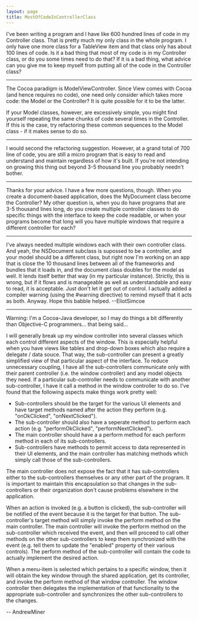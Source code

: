 ```yaml
---
layout: page
title: MostOfCodeInControllerClass
---
```


I've been writing a program and I have like 600 hundred lines of code in my Controller class. That is pretty much my only class in the whole program. I only have one more class for a TableView item and that class only has about 100 lines of code. Is it a bad thing that most of my code is in my Controller class, or do you some times need to do that? If it is a bad thing, what advice can you give me to keep myself from putting all of the code in the Controller class?

----

The Cocoa paradigm is ModelViewController. Since View comes with Cocoa (and hence requires no code), one need only consider which takes more code: the Model or the Controller? It is quite possible for it to be the latter.

If your Model classes, however, are excessively simple, you might find yourself repeating the same chunks of code several times in the Controller. If this is the case, try refactoring these common sequences to the Model class - if it makes sense to do so.

----

I would second the refactoring suggestion.  However, at a grand total of 700 line of code, you are still a micro program that is easy to read and understand and maintain regardless of how it's built.  If you're not intending on growing this thing out beyond 3-5 thousand line you probably needn't bother.

----

Thanks for your advice. I have a few more questions, though. When you create a document-based application, does the MyDocument class become the Controller? My other question is, when you do have programs that are 3-5 thousand lines long, do you create multiple controller classes to do specific things with the interface to keep the code readable, or when your programs become that long will you have multiple windows that require a different controller for each?

----

I've always needed multiple windows each with their own controller class. And yeah, the NSDocument subclass is supossed to be a controller, and your model should be a different class, but right now I'm working on an app that is close the 10 thousand lines between all of the frameworks and bundles that it loads in, and the document class doubles for the model as well. It lends itself better that way (in my particular instance). Strictly, this is wrong, but if it flows and is manageable as well as understandable and easy to read, it is acceptable. Just don't let it get out of control. I actually added a compiler warning (using the #warning directive) to remind myself that it acts as both. Anyway. Hope this babble helped. --EliotSimcoe

----

Warning: I'm a Cocoa-Java developer, so I may do things a bit differently than Objective-C programmers...  that being said...

I will generally break up my window controller into several classes which each control different aspects of the window.  This is especially helpful when you have views like tables and drop-down boxes which also require a delegate / data souce.  That way, the sub-controller can present a greatly simplified view of that particular aspect of the interface.  To reduce unnecessary coupling, I have all the sub-controllers communicate only with their parent controller (i.e. the window controller) and any model objects they need.  If a particular sub-controller needs to communicate with another sub-controller, I have it call a method in the window controller to do so.  I've found that the following aspects make things work pretty well:


* Sub-controllers should be the target for the various UI elements and have  target methods named after the action they perform (e.g. "onOkClicked", "onNextClicked").
* The sub-controller should also have a seperate method to perform each action (e.g. "performOkClicked", "performNextClicked").
* The main controller should have a a perform method for each perform method in each of its sub-controllers.
* Sub-controllers have methods to permit access to data represented in their UI elements, and the main controller has matching methods which simply call those of the sub-controllers.


The main controller does not expose the fact that it has sub-controllers either to the sub-controllers themselves or any other part of the program.  It is important to maintain this encapsulation so that changes in the sub-controllers or their organization don't cause problems elsewhere in the application.

When an action is invoked (e.g. a button is clicked), the sub-controller will be notified of the event because it is the target for that button.  The sub-controller's target method will simply invoke the perform method on the main controller.  The main controller will invoke the perform method on the sub-controller which received the event, and then will proceed to call other methods on the other sub-controllers to keep them synchronized with the event (e.g. tell them to update the "enabled" property of their various controls).  The perform method of the sub-controller will contain the code to actually implement the desired action.

When a menu-item is selected which pertains to a specific window, then it will obtain the key window through the shared application, get its controller, and invoke the perform method of that window controller.  The window controller then delegates the implementation of that functionality to the appropriate sub-controller and synchronizes the other sub-controllers to the changes.

-- AndrewMiner

